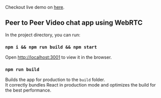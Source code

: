Checkout live demo on [here](https://infinite-river-93423.herokuapp.com/).

## Peer to Peer Video chat app using WebRTC

In the project directory, you can run:

### `npm i && npm run build && npm start`

Open [http://localhost:3001](http://localhost:3001) to view it in the browser.

### `npm run build`

Builds the app for production to the `build` folder.<br />
It correctly bundles React in production mode and optimizes the build for the best performance.
